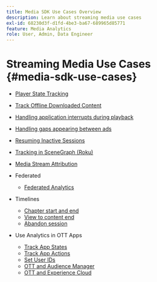 ```yaml
---
title: Media SDK Use Cases Overview
description: Learn about streaming media use cases
exl-id: 68230d3f-d1fd-4be3-ba67-689965d85771
feature: Media Analytics
role: User, Admin, Data Engineer
---
```

# Streaming Media Use Cases {#media-sdk-use-cases}

* [Player State Tracking](/help/use-cases/player-state-tracking/player-state-overview.md)
* [Track Offline Downloaded Content](using/media-use-cases/track-downloaded-content.html)
* [Handling application interrupts during playback](/help/use-cases/cookbook/app-interrupts.md)
* [Handling gaps appearing between ads](/help/use-cases/cookbook/fix-ad-play-ad.md)
* [Resuming Inactive Sessions](/help/use-cases/cookbook/resuming-inactive.md)
* [Tracking in SceneGraph (Roku)](/help/use-cases/cookbook/sdk-track-scenegraph.md)
* [Media Stream Attribution](/help/use-cases/media-analytics-cookbook/media-dimensions.md)

* Federated
  * [Federated Analytics](/help/use-cases/federated-analytics.md)

* Timelines
    * [Chapter start and end](/help/use-cases/timelines/chapter-start-end.md)
    * [View to content end](/help/use-cases/timelines/view-to-end-of-content.md)
    * [Abandon session](/help/use-cases/timelines/user-abandons-session.md)

* Use Analytics in OTT Apps
  * [Track App States](/help/use-cases/analytics-with-ott/track-app-states.md)
  * [Track App Actions](/help/use-cases/analytics-with-ott/track-app-actions.md)
  * [Set User IDs](/help/use-cases/analytics-with-ott/set-user-ids.md)
  * [OTT and Audience Manager](/help/use-cases/analytics-with-ott/ott-am.md)
  * [OTT and Experience Cloud](/help/use-cases/analytics-with-ott/ott-experience-cloud.md)
